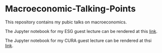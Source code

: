 # Macroeconomic-Talking-Points
This repository contains my pubic talks on macroeconomics.

The Jupyter notebook for my ESG guest lecture can be rendered at this [link](https://nbviewer.org/github/thsavage/Macroeconomic-Talking-Points/blob/main/The%20Current%20Cycle.ipynb).

The Jupyter notebook for my CURA guest lecture can be rendered at thsi [link](https://nbviewer.org/github/thsavage/Macroeconomic-Talking-Points/blob/main/CURA%20Presentation.ipynb).
